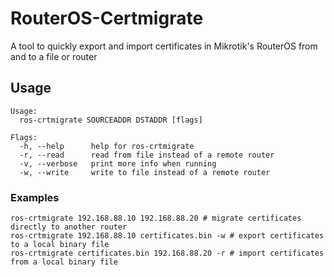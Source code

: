 # RouterOS-Certmigrate

A tool to quickly export and import certificates in Mikrotik's RouterOS from and to a file or router

## Usage

```
Usage:
  ros-crtmigrate SOURCEADDR DSTADDR [flags]

Flags:
  -h, --help      help for ros-crtmigrate
  -r, --read      read from file instead of a remote router
  -v, --verbose   print more info when running
  -w, --write     write to file instead of a remote router
```

### Examples

```shell
ros-crtmigrate 192.168.88.10 192.168.88.20 # migrate certificates directly to another router
ros-crtmigrate 192.168.88.10 certificates.bin -w # export certificates to a local binary file
ros-crtmigrate certificates.bin 192.168.88.20 -r # import certificates from a local binary file
```
